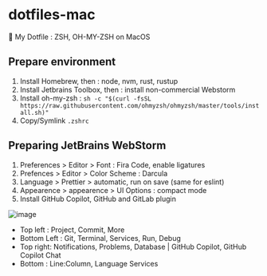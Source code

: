 # dotfiles-mac
:star2: My Dotfile : ZSH, OH-MY-ZSH on MacOS

## Prepare environment

1. Install Homebrew, then : node, nvm, rust, rustup
2. Install Jetbrains Toolbox, then : install non-commercial Webstorm
3. Install oh-my-zsh : `sh -c "$(curl -fsSL https://raw.githubusercontent.com/ohmyzsh/ohmyzsh/master/tools/install.sh)"`
4. Copy/Symlink `.zshrc`

## Preparing JetBrains WebStorm

1. Preferences > Editor > Font : Fira Code, enable ligatures
2. Prefences > Editor > Color Scheme : Darcula
3. Language > Prettier > automatic, run on save (same for eslint)
4. Appearence > appearence > UI Options : compact mode
5. Install GitHub Copilot, GitHub and GitLab plugin

![image](https://github.com/user-attachments/assets/8f215582-f2d6-4d75-9de4-98f104092c97)

* Top left : Project, Commit, More
* Bottom Left : Git, Terminal, Services, Run, Debug
* Top right: Notifications, Problems, Database | GitHub Copilot, GitHub Copilot Chat
* Bottom : Line:Column, Language Services
